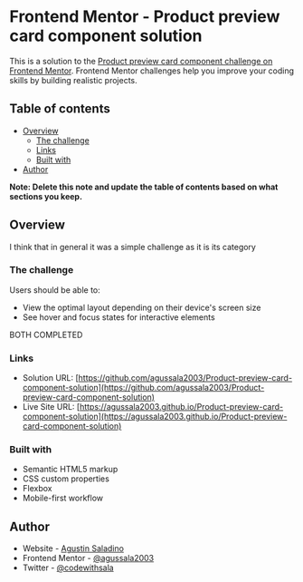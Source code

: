 # Frontend Mentor - Product preview card component solution

This is a solution to the [Product preview card component challenge on Frontend Mentor](https://www.frontendmentor.io/challenges/product-preview-card-component-GO7UmttRfa). Frontend Mentor challenges help you improve your coding skills by building realistic projects. 

## Table of contents

- [Overview](#overview)
  - [The challenge](#the-challenge)
  - [Links](#links)
  - [Built with](#built-with)
- [Author](#author)

**Note: Delete this note and update the table of contents based on what sections you keep.**

## Overview

I think that in general it was a simple challenge as it is its category

### The challenge

Users should be able to:

- View the optimal layout depending on their device's screen size
- See hover and focus states for interactive elements

BOTH COMPLETED

### Links

- Solution URL: [https://github.com/agussala2003/Product-preview-card-component-solution](https://github.com/agussala2003/Product-preview-card-component-solution)
- Live Site URL: [https://agussala2003.github.io/Product-preview-card-component-solution](https://agussala2003.github.io/Product-preview-card-component-solution)

### Built with

- Semantic HTML5 markup
- CSS custom properties
- Flexbox
- Mobile-first workflow

## Author

- Website - [Agustin Saladino](https://agussala2003.github.io/portfolio/)
- Frontend Mentor - [@agussala2003](https://www.frontendmentor.io/profile/agussala2003)
- Twitter - [@codewithsala](https://www.twitter.com/codewithsala)


